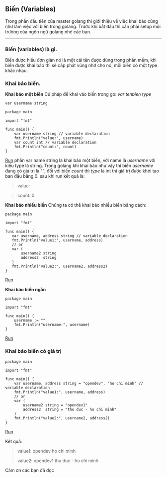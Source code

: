 ## **Biến (Variables)**
Trong phần đầu tiên của master golang thì giới thiệu về việc khai báo cũng như làm việc với biến trong golang.
Trước khi bắt đầu thì cần phải setup môi trường của ngôn ngữ golang nhé các bạn.

-----

### Biến (variables) là gì.
Biến được hiểu đơn giản nó là một cái tên được dùng trong phần mềm, khi biến được khai báo thì sẽ cấp phát vùng nhớ cho nó, mỗi biến có một type khác nhau.

### Khai báo biến.
**Khai báo một biến**
Cú pháp để khai váo biến trong go: *var tenbien type*
```
var username string
```
```
package main

import "fmt"

func main() {
	var username string // variable declaration
	fmt.Println("value:", username)
	var count int // variable declaration
	fmt.Println("count:", count)
}

```
[Run](https://go.dev/play/p/gJJM5NXNLHb)
phần var name string là khai báo một biến, với name là  *username* với kiểu type là string. Trong golang khi khai báo như vậy thì biến *username* đang có giá trị là "",  đối với biến *count* thì *type* là int thì giá trị được khởi tạo ban đầu bằng 0.
sau khi run kết quả là:
> value: 

> count: 0

**Khai báo nhiều biến**
 Chúng ta có thể khai báo nhiều biến bằng cách: 
 ```
 package main

import "fmt"

func main() {
	var username, address string // variable declaration
	fmt.Println("value1:", username, address)
	// or
	var (
		username2 string
		address2  string
	)
	fmt.Println("value2:", username2, address2)
}
 ```
 
[ Run](https://go.dev/play/p/HrehWlKLIx2)

**Khai báo biến ngắn**
```
package main

import "fmt"

func main() {
	username := ""
	fmt.Println("username:", username)
}
```
[Run](https://go.dev/play/p/9GsKee9WjiT)

### Khai báo biến có giá trị
```
package main

import "fmt"

func main() {
	var username, address string = "opendev", "ho chi minh" // variable declaration
	fmt.Println("value1:", username, address)
	// or
	var (
		username2 string = "opendev1"
		address2  string = "thu duc - ho chi minh"
	)
	fmt.Println("value2:", username2, address2)
}
```
[Run](https://go.dev/play/p/Cyqa3a4GYnr)

Kết quả: 
> value1: opendev ho chi minh
> 
> value2: opendev1 thu duc - ho chi minh

 Cảm ơn các bạn đã đọc